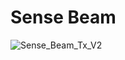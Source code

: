 # Sense Beam
![Sense_Beam_Tx_V2](https://github.com/Appiko/3D_models/blob/master/Pogo%20Programmer/Sense_Beam_Tx_V2.png)
